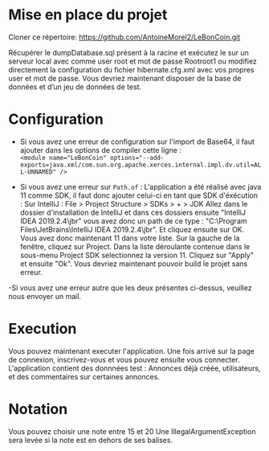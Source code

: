 # Mise en place du projet
Cloner ce répertoire: https://github.com/AntoineMorel2/LeBonCoin.git

Récupérer le dumpDatabase.sql présent à la racine et exécutez le sur un serveur local avec comme user root et mot de passe Rootroot1 ou modifiez directement la configuration du fichier hibernate.cfg.xml avec vos propres user et mot de passe.
Vous devriez maintenant disposer de la base de données et d’un jeu de données de test.

# Configuration
- Si vous avez une erreur de configuration sur l'import de Base64, il faut ajouter dans les options de compiler cette ligne : <br>
`` <module name="LeBonCoin" options="--add-exports=java.xml/com.sun.org.apache.xerces.internal.impl.dv.util=ALL-UNNAMED" /> ``

- Si vous avez une erreur sur ``Path.of`` : L'application a été réalisé avec java 11 comme SDK, il faut donc ajouter celui-ci en tant que SDK d'éxécution : 
Sur IntelliJ : File > Project Structure > SDKs > + > JDK
Allez dans le dossier d'installation de IntelliJ et dans ces dossiers ensuite "IntelliJ IDEA 2019.2.4\jbr" vous avez donc un path de ce type : "C:\Program Files\JetBrains\IntelliJ IDEA 2019.2.4\jbr". Et cliquez ensuite sur OK. Vous avez donc maintenant 11 dans votre liste.
Sur la gauche de la fenêtre, cliquez sur Project. Dans la liste déroulante contenue dans le sous-menu Project SDK selectionnez la version 11. Cliquez sur "Apply" et ensuite "Ok". Vous devriez maintenant pouvoir build le projet sans erreur.

-Si vous avez une erreur autre que les deux présentes ci-dessus, veuillez nous envoyer un mail.

# Execution
Vous pouvez maintenant executer l'application.
Une fois arrivé sur la page de connexion, inscrivez-vous et vous pouvez ensuite vous connecter.
L'application contient des donnnées test : Annonces déjà créée, utilisateurs, et des commentaires sur certaines annonces.

# Notation
Vous pouvez choisir une note entre 15 et 20
Une IllegalArgumentException sera levée si la note est en dehors de ses balises.
